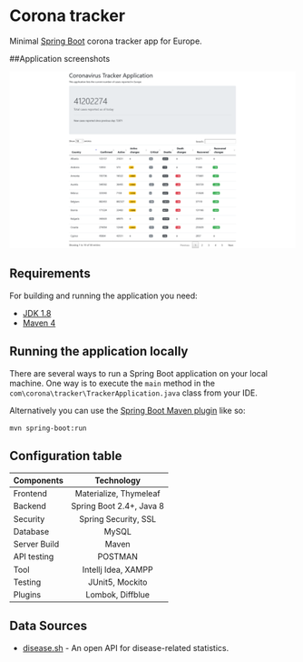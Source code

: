 # Corona tracker

Minimal [Spring Boot](http://projects.spring.io/spring-boot/) corona tracker app for Europe.

##Application screenshots

![Screenshot](./src/main/resources/static/Screenshot.png)
## Requirements

For building and running the application you need:

- [JDK 1.8](http://www.oracle.com/technetwork/java/javase/downloads/jdk8-downloads-2133151.html)
- [Maven 4](https://maven.apache.org)

## Running the application locally

There are several ways to run a Spring Boot application on your local machine. One way is to execute the `main` method in the `com\corona\tracker\TrackerApplication.java` class from your IDE.

Alternatively you can use the [Spring Boot Maven plugin](https://docs.spring.io/spring-boot/docs/current/reference/html/build-tool-plugins-maven-plugin.html) like so:

```shell
mvn spring-boot:run
```

## Configuration table

   | Components  | Technology  | 
   | :---        |    :----:   |   
   | Frontend  | Materialize, Thymeleaf  | 
   | Backend   | Spring Boot 2.4+, Java 8 |
   | Security |  Spring Security, SSL|
   | Database | MySQL|
   | Server Build| Maven |
   | API testing| POSTMAN |
   | Tool | Intellj Idea, XAMPP|
   | Testing | JUnit5, Mockito|
   | Plugins | Lombok, Diffblue |

## Data Sources

* [disease.sh](https://corona.lmao.ninja/) - An open API for disease-related statistics.
